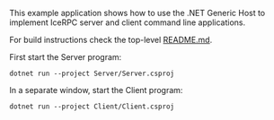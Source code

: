 This example application shows how to use the .NET Generic Host to implement IceRPC server and client command line applications.

For build instructions check the top-level [README.md](../../README.md).

First start the Server program:
```
dotnet run --project Server/Server.csproj
```
In a separate window, start the Client program:
```
dotnet run --project Client/Client.csproj
```
